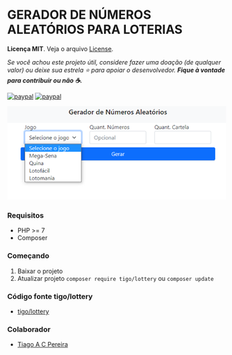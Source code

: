 # GERADOR DE NÚMEROS ALEATÓRIOS PARA LOTERIAS
**Licença MIT**. Veja o arquivo [License](https://github.com/tigoCaval/lottery-number-generator/blob/main/LICENSE).

*Se você achou este projeto útil, considere fazer uma doação (de qualquer valor) ou deixe sua estrela :star: para apoiar o desenvolvedor.* 
***Fique à vontade para contribuir ou não  :coffee:.***

[![paypal](https://www.paypalobjects.com/pt_BR/BR/i/btn/btn_donateCC_LG.gif)](https://www.paypal.com/donate/?hosted_button_id=4XKSCN658G2WU)
[![paypal](https://www.paypalobjects.com/en_US/i/btn/btn_donateCC_LG.gif)](https://www.paypal.com/donate?hosted_button_id=E84APX2Q5Y6XE)

[![](https://github.com/tigoCaval/images/blob/main/web/randomnumber.png)](https://github.com/tigoCaval/lottery-number-generator)

### Requisitos

- PHP >= 7
- Composer

### Começando
1. Baixar o projeto 
2. Atualizar projeto ```composer require tigo/lottery``` ou ```composer update```

### Código fonte tigo/lottery

- [tigo/lottery](https://github.com/tigoCaval/Lottery-Br)

### Colaborador

- [Tiago A C Pereira](https://github.com/tigoCaval)
